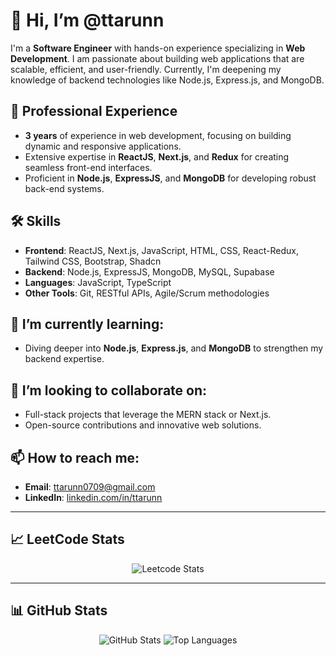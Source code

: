 # 👋 Hi, I’m @ttarunn

I'm a **Software Engineer** with hands-on experience specializing in **Web Development**. I am passionate about building web applications that are scalable, efficient, and user-friendly. Currently, I'm deepening my knowledge of backend technologies like Node.js, Express.js, and MongoDB.

## 💼 Professional Experience
- **3 years** of experience in web development, focusing on building dynamic and responsive applications.
- Extensive expertise in **ReactJS**, **Next.js**, and **Redux** for creating seamless front-end interfaces.
- Proficient in **Node.js**, **ExpressJS**, and **MongoDB** for developing robust back-end systems.

## 🛠️ Skills
- **Frontend**: ReactJS, Next.js, JavaScript, HTML, CSS, React-Redux, Tailwind CSS, Bootstrap, Shadcn
- **Backend**: Node.js, ExpressJS, MongoDB, MySQL, Supabase
- **Languages**: JavaScript, TypeScript
- **Other Tools**: Git, RESTful APIs, Agile/Scrum methodologies

## 👀 I’m currently learning:
- Diving deeper into **Node.js**, **Express.js**, and **MongoDB** to strengthen my backend expertise.

## 💞️ I’m looking to collaborate on:
- Full-stack projects that leverage the MERN stack or Next.js.
- Open-source contributions and innovative web solutions.

## 📫 How to reach me:
- **Email**: ttarunn0709@gmail.com
- **LinkedIn**: [linkedin.com/in/ttarunn](https://linkedin.com/in/ttarunn)

---

## 📈 LeetCode Stats

<p align="center">
  <img src="https://leetcode.card.workers.dev/?username=ittarunn&theme=dark" alt="Leetcode Stats" />
</p>

---

## 📊 GitHub Stats

<p align="center">
  <img src="https://github-readme-stats.vercel.app/api?username=ttarunn&show_icons=true&theme=dark" alt="GitHub Stats" />
  <img src="https://github-readme-stats.vercel.app/api/top-langs/?username=ttarunn&layout=compact&theme=dark" alt="Top Languages" />
</p>
